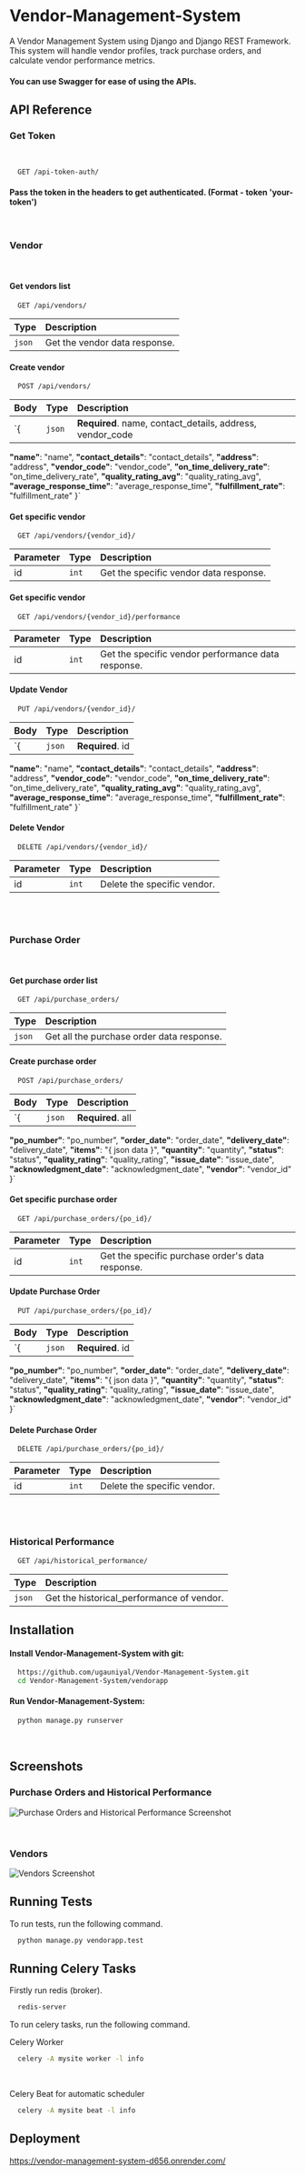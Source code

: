 # Vendor-Management-System
A Vendor Management System using Django and Django REST Framework. This system will handle vendor profiles, track purchase orders, and calculate vendor performance metrics.


#### You can use Swagger for ease of using the APIs.


## API Reference


### Get Token
<br/>

```http
  GET /api-token-auth/
```
#### Pass the token in the headers to get authenticated. (Format - token 'your-token')

<br/>

### Vendor
<br/>

#### Get vendors list

```http
  GET /api/vendors/
```
  | Type     | Description                       |
 | :------- | :-------------------------------- |
|     `json`          | Get the vendor data response. |

#### Create vendor

```http
  POST /api/vendors/
```

| Body | Type     | Description                       |
| :-------- | :------- | :-------------------------------- |
| `{            | `json` | **Required**. name, contact_details, address, vendor_code |
  **"name"**: "name",
  **"contact_details"**: "contact_details",
  **"address"**: "address",
  **"vendor_code"**: "vendor_code",
  **"on_time_delivery_rate"**: "on_time_delivery_rate",
  **"quality_rating_avg"**: "quality_rating_avg",
  **"average_response_time"**: "average_response_time",
  **"fulfillment_rate"**: "fulfillment_rate"
}`



#### Get specific vendor
```http
  GET /api/vendors/{vendor_id}/
```

| Parameter | Type     | Description                       |
| :-------- | :------- | :-------------------------------- |
| id          | `int` | Get the specific vendor data response. |


#### Get specific vendor
```http
  GET /api/vendors/{vendor_id}/performance
```

| Parameter | Type     | Description                       |
| :-------- | :------- | :-------------------------------- |
| id          | `int` | Get the specific vendor performance data response. |
  


#### Update Vendor
```http
  PUT /api/vendors/{vendor_id}/
```

| Body | Type     | Description                       |
| :-------- | :------- | :-------------------------------- |
| `{            | `json` | **Required**. id
  **"name"**: "name",
  **"contact_details"**: "contact_details",
  **"address"**: "address",
  **"vendor_code"**: "vendor_code",
  **"on_time_delivery_rate"**: "on_time_delivery_rate",
  **"quality_rating_avg"**: "quality_rating_avg",
  **"average_response_time"**: "average_response_time",
  **"fulfillment_rate"**: "fulfillment_rate"
}`




#### Delete Vendor
```http
  DELETE /api/vendors/{vendor_id}/
```


| Parameter | Type     | Description                       |
| :-------- | :------- | :-------------------------------- |
| id          | `int` | Delete the specific vendor. |

<br>
<br>


### Purchase Order
<br/>

#### Get purchase order list

```http
  GET /api/purchase_orders/
```
  | Type     | Description                       |
 | :------- | :-------------------------------- |
|     `json`          | Get all the purchase order data response. |

#### Create purchase order

```http
  POST /api/purchase_orders/
```

| Body | Type     | Description                       |
| :-------- | :------- | :-------------------------------- |
| `{            | `json` | **Required**. all
  **"po_number"**: "po_number",
  **"order_date"**: "order_date",
  **"delivery_date"**: "delivery_date",
  **"items"**: "{ json data }",
  **"quantity"**: "quantity",
  **"status"**: "status",
  **"quality_rating"**: "quality_rating",
  **"issue_date"**: "issue_date",
  **"acknowledgment_date"**: "acknowledgment_date",
  **"vendor"**: "vendor_id"
}`



#### Get specific purchase order
```http
  GET /api/purchase_orders/{po_id}/
```

| Parameter | Type     | Description                       |
| :-------- | :------- | :-------------------------------- |
| id          | `int` | Get the specific purchase order's data response. |
  


#### Update Purchase Order
```http
  PUT /api/purchase_orders/{po_id}/
```

| Body | Type     | Description                       |
| :-------- | :------- | :-------------------------------- |
| `{            | `json` | **Required**. id
  **"po_number"**: "po_number",
  **"order_date"**: "order_date",
  **"delivery_date"**: "delivery_date",
  **"items"**: "{ json data }",
  **"quantity"**: "quantity",
  **"status"**: "status",
  **"quality_rating"**: "quality_rating",
  **"issue_date"**: "issue_date",
  **"acknowledgment_date"**: "acknowledgment_date",
  **"vendor"**: "vendor_id"
}`




#### Delete Purchase Order
```http
  DELETE /api/purchase_orders/{po_id}/
```
| Parameter | Type     | Description                       |
| :-------- | :------- | :-------------------------------- |
| id          | `int` | Delete the specific vendor. |

<br/>
<br/>

### Historical Performance

```http
  GET /api/historical_performance/
```
  | Type     | Description                       |
 | :------- | :-------------------------------- |
|     `json`          | Get the historical_performance of vendor. |


## Installation

#### Install Vendor-Management-System with git:

```bash
  https://github.com/ugauniyal/Vendor-Management-System.git
  cd Vendor-Management-System/vendorapp
```

#### Run Vendor-Management-System:

```bash
  python manage.py runserver
```

<br>

## Screenshots

### Purchase Orders and Historical Performance
![Purchase Orders and Historical Performance Screenshot](https://cdn.discordapp.com/attachments/438420692007125031/1183490818972078160/Screenshot_from_2023-12-11_00-59-12.png?ex=658886b7&is=657611b7&hm=dd9b2af97f3d442ef9b5661c1f37628e429e87eabb32d116d76a21918d7333c7&)

<br>

### Vendors
![Vendors Screenshot](https://cdn.discordapp.com/attachments/438420692007125031/1183490819253092463/Screenshot_from_2023-12-11_00-59-42.png?ex=658886b7&is=657611b7&hm=80656024aac3eee4c756735e68b4f5e4b0f867fa26fe65f4efb7963b8bfdd98c&)


## Running Tests

To run tests, run the following command.

```bash
  python manage.py vendorapp.test
```


## Running Celery Tasks

Firstly run redis (broker).

```bash
  redis-server
```



To run celery tasks, run the following command.


Celery Worker

```bash
  celery -A mysite worker -l info
```

<br/>

Celery Beat for automatic scheduler

```bash
  celery -A mysite beat -l info
```

## Deployment

https://vendor-management-system-d656.onrender.com/
